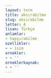 ```yaml
---
layout: term
title: aksırabilme
slug: aksirabilme
letter: A
lisan: Türkçe
anlamlar:
- hapşırabilme
ozellikler:
- - isim
ornekler:
- - ''
orneklerkaynak:
- - ''
---
```

